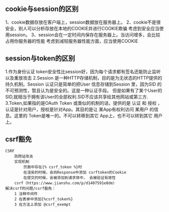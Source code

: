 ## cookie与session的区别

1、cookie数据存放在客户端上，session数据放在服务器上。
2、cookie不是很安全，别人可以分析存放在本地的COOKIE并进行COOKIE欺骗 
考虑到安全应当使用session。
3、session会在一定时间内保存在服务器上。当访问增多，会比较占用你服务器的性能 
考虑到减轻服务器性能方面，应当使用COOKIE



## session与token的区别

1.作为身份认证 token安全性比session好，因为每个请求都有签名还能防止监听以及重放攻击
2.Session 是一种HTTP存储机制，目的是为无状态的HTTP提供的持久机制。Session 认证只是简单的把User 信息存储到Session 里，因为SID 的不可预测性，暂且认为是安全的。这是一种认证手段。 但是如果有了某个User的SID,就相当于拥有该User的全部权利.SID不应该共享给其他网站或第三方.
3.Token,如果指的是OAuth Token 或类似的机制的话，提供的是 认证 和 授权 ，认证是针对用户，授权是针对App。其目的是让 某App有权利访问 某用户 的信息。这里的 Token是唯一的。不可以转移到其它 App上，也不可以转到其它 用户上。



## csrf豁免

```
CSRF
	防跨站攻击
	实现机制
		页面中存在{% csrf_token %}时
		在渲染的时候，会向Response中添加 csrftoken的Cookie
		在提交的时候，会被添加到请求体中， 会被验证有效性
    csrf（https://www.jianshu.com/p/d1407591e8de）
解决csrf的问题/csrf豁免：
    1 注释中间件
    2 在表单中添加{%csrf_token%}
    3 在方法上添加 @csrf_exempt
```

